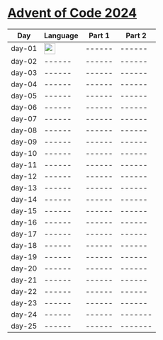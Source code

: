 # [Advent of Code 2024](https://adventofcode.com/2024)

| Day    | Language                                                                                     | Part 1 | Part 2  |
|--------|----------------------------------------------------------------------------------------------|--------|---------|
| day-01 | <img src="https://img.shields.io/badge/Go-%2300ADD8.svg?&logo=go&logoColor=white" height=25> | ------ | ------  |
| day-02 | ------                                                                                       | ------ | ------  |
| day-03 | ------                                                                                       | ------ | ------  |
| day-04 | ------                                                                                       | ------ | ------  |
| day-05 | ------                                                                                       | ------ | ------  |
| day-06 | ------                                                                                       | ------ | ------  |
| day-07 | ------                                                                                       | ------ | ------  |
| day-08 | ------                                                                                       | ------ | ------  |
| day-09 | ------                                                                                       | ------ | ------  |
| day-10 | ------                                                                                       | ------ | ------  |
| day-11 | ------                                                                                       | ------ | ------  |
| day-12 | ------                                                                                       | ------ | ------  |
| day-13 | ------                                                                                       | ------ | ------  |
| day-14 | ------                                                                                       | ------ | ------  |
| day-15 | ------                                                                                       | ------ | ------  |
| day-16 | ------                                                                                       | ------ | ------  |
| day-17 | ------                                                                                       | ------ | ------  |
| day-18 | ------                                                                                       | ------ | ------  |
| day-19 | ------                                                                                       | ------ | ------  |
| day-20 | ------                                                                                       | ------ | ------  |
| day-21 | ------                                                                                       | ------ | ------  |
| day-22 | ------                                                                                       | ------ | ------  |
| day-23 | ------                                                                                       | ------ | ------  |
| day-24 | ------                                                                                       | ------ | ------- |
| day-25 | ------                                                                                       | ------ | ------- |
